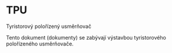 # TPU
Tyristorový polořízený usměrňovač


Tento dokument (dokumenty) se zabývají výstavbou tyristorového polořízeného usměrňovače. 
